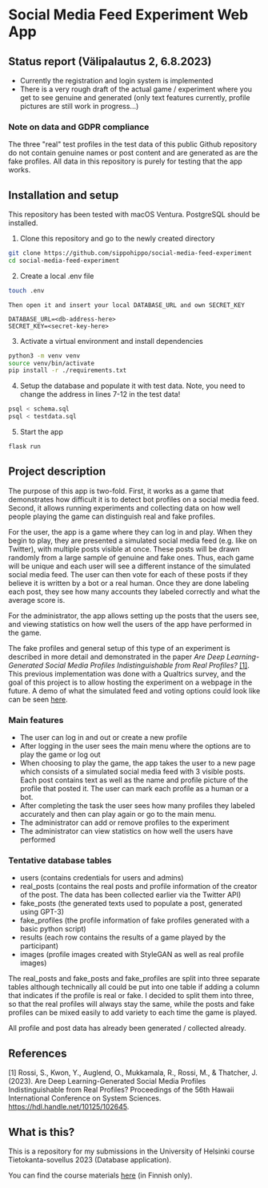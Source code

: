 # Social Media Feed Experiment Web App

## Status report (Välipalautus 2, 6.8.2023)

* Currently the registration and login system is implemented
* There is a very rough draft of the actual game / experiment where you get to see genuine and generated (only text features currently, profile pictures are still work in progress...)

### Note on data and GDPR compliance

The three "real" test profiles in the test data of this public Github repository do not contain genuine names or post content and are generated as are the fake profiles. All data in this repository is purely for testing that the app works.

## Installation and setup

This repository has been tested with macOS Ventura. PostgreSQL should be installed.

1. Clone this repository and go to the newly created directory

```bash
git clone https://github.com/sippohippo/social-media-feed-experiment
cd social-media-feed-experiment
```

2. Create a local .env file

```bash
touch .env
```

    Then open it and insert your local DATABASE_URL and own SECRET_KEY

```
DATABASE_URL=<db-address-here>
SECRET_KEY=<secret-key-here>
```

3. Activate a virtual environment and install dependencies

```bash
python3 -m venv venv
source venv/bin/activate
pip install -r ./requirements.txt
```

4. Setup the database and populate it with test data. Note, you need to change the address in lines 7-12 in the test data! 

```bash
psql < schema.sql
psql < testdata.sql
```

5. Start the app

```bash
flask run
```

## Project description

The purpose of this app is two-fold. First, it works as a game that demonstrates how difficult it is to detect bot profiles on a social media feed. Second, it allows running experiments and collecting data on how well people playing the game can distinguish real and fake profiles. 

For the user, the app is a game where they can log in and play. When they begin to play, they are presented a simulated social media feed (e.g. like on Twitter), with multiple posts visible at once. These posts will be drawn randomly from a large sample of genuine and fake ones. Thus, each game will be unique and each user will see a different instance of the simulated social media feed. The user can then vote for each of these posts if they believe it is written by a bot or a real human. Once they are done labeling each post, they see how many accounts they labeled correctly and what the average score is.

For the administrator, the app allows setting up the posts that the users see, and viewing statistics on how well the users of the app have performed in the game. 

The fake profiles and general setup of this type of an experiment is described in more detail and demonstrated in the paper *Are Deep Learning-Generated Social Media Profiles Indistinguishable from Real Profiles?* [[1]](#1). This previous implementation was done with a Qualtrics survey, and the goal of this project is to allow hosting the experiment on a webpage in the future. A demo of what the simulated feed and voting options could look like can be seen [here](https://drive.google.com/file/d/1Thu1EiI0KjJo8-HpJuNy8ZfOKenInpRG/view?usp=share_link).


### Main features

* The user can log in and out or create a new profile 
* After logging in the user sees the main menu where the options are to play the game or log out
* When choosing to play the game, the app takes the user to a new page which consists of a simulated social media feed with 3 visible posts. Each post contains text as well as the name and profile picture of the profile that posted it. The user can mark each profile as a human or a bot. 
* After completing the task the user sees how many profiles they labeled accurately and then can play again or go to the main menu.
* The administrator can add or remove profiles to the experiment
* The administrator can view statistics on how well the users have performed

### Tentative database tables

* users (contains credentials for users and admins)
* real_posts (contains the real posts and profile information of the creator of the post. The data has been collected earlier via the Twitter API)
* fake_posts (the generated texts used to populate a post, generated using GPT-3)
* fake_profiles (the profile information of fake profiles generated with a basic python script)
* results (each row contains the results of a game played by the participant)
* images (profile images created with StyleGAN as well as real profile images)

The real_posts and fake_posts and fake_profiles are split into three separate tables although technically all could be put into one table if adding a column that indicates if the profile is real or fake. I decided to split them into three, so that the real profiles will always stay the same, while the posts and fake profiles can be mixed easily to add variety to each time the game is played.

All profile and post data has already been generated / collected already. 


## References
<a id="1">[1]</a> 
Rossi, S., Kwon, Y., Auglend, O., Mukkamala, R., Rossi, M., & Thatcher, J. (2023). 
Are Deep Learning-Generated Social Media Profiles Indistinguishable from Real Profiles?
Proceedings of the 56th Hawaii International Conference on System Sciences. https://hdl.handle.net/10125/102645.


## What is this?

This is a repository for my submissions in the University of Helsinki course Tietokanta-sovellus 2023 (Database application).

You can find the course materials [here](https://hy-tsoha.github.io/materiaali/) (in Finnish only).